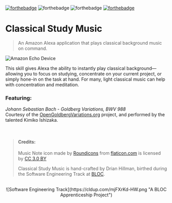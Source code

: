 [![forthebadge](http://forthebadge.com/images/badges/cc-0.svg "Creative Commons 0 License")](https://creativecommons.org/publicdomain/zero/1.0)
![forthebadge](http://forthebadge.com/images/badges/uses-js.svg "Uses JavaScript")
![forthebadge](http://forthebadge.com/images/badges/makes-people-smile.svg)
[![forthebadge](http://forthebadge.com/images/badges/built-with-love.svg)](http://forthebadge.com)

# Classical Study Music
> An Amazon Alexa application that plays classical background music on command.

![Amazon Echo Device](http://cdn.slashgear.com/wp-content/uploads/2016/02/amazon-echo.jpg)

This skill gives Alexa the ability to instantly play classical background— allowing you to focus on studying, concentrate on your current project, or simply hone-in on the task at hand. For many, light classical music can help with concentration and meditation.


### Featuring:
_Johann Sebastian Bach - Goldberg Variations, BWV 988_<br>
Courtesy of the [OpenGoldbergVariations.org](http://www.opengoldbergvariations.org/) project, and performed by the talented Kimiko Ishizaka.

<br>

> #### Credits:
> Music Note icon made by [Roundicons](http://www.flaticon.com/authors/roundicons) from [flaticon.com](http://www.flaticon.com) is licensed by [CC 3.0 BY](http://creativecommons.org/licenses/by/3.0/)
> 
> Classical Study Music is hand-crafted by Drian Hillman, birthed during the Software Engineering Track at [BLOC](https://bloc.io).

<br>

<center>![Software Engineering Track](https://cldup.com/mjFXrKd-HW.png "A BLOC Apprenticeship Project")</center>